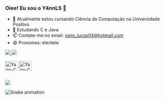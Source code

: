 ### Oiee! Eu sou o Y4nnLS 👋

- 🔭 Atualmente estou cursando Ciência da Computação na Universidade Positivo
- 🌱 Estudando C e Java
- 📫 Contate-me no email: yann_lucas04@hotmail.com
- 😄 Pronomes: ele/dele
 
<div>
  <a href="https://github.com/Y4nnLs">
    <img height"180em" src="https://github-readme-stats.vercel.app/api?username=Y4nnLs&show_icons=true&theme=dark&include_all_commits=true&cont_private-true"/>
    <img height"180em" src="https://github-readme-stats.vercel.app/api/top-langs/?username=Y4nnLS&layout=compact&langs_cout=16&theme=dark"/>
 </div>

  <div style="display: inline_block"><br>
    <img align="center" alt="Yann-C" height="30" width="40" src="https://cdn.jsdelivr.net/gh/devicons/devicon/icons/c/c-original.svg"/>
    <img align="center" alt="Yann-C" height="30" width="40" src="https://cdn.jsdelivr.net/gh/devicons/devicon/icons/java/java-original.svg" />
  </div>
  
  ##
  
  <div>
    <a href="https://www.linkedin.com/in/yann-lucas-luz" target="_blank"><img src="https://img.shields.io/badge/LinkedIn-0077B5?style=for-the-badge&logo=linkedin&logoColor=white" target="_blank"></a>
  </div>

 
![Snake animation](https://github.com/seu-usuário-aqui/seu-usuário-aqui/blob/output/github-contribution-grid-snake.svg)
